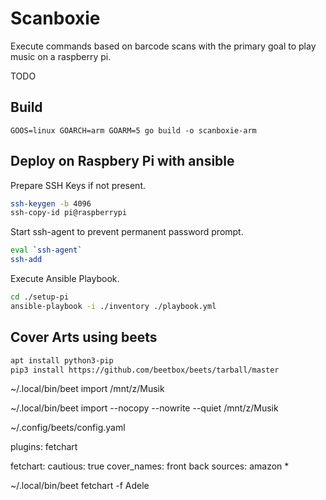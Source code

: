 # Scanboxie

Execute commands based on barcode scans with the primary goal to play music on a raspberry pi.

TODO

## Build

    GOOS=linux GOARCH=arm GOARM=5 go build -o scanboxie-arm

## Deploy on Raspbery Pi with ansible

Prepare SSH Keys if not present.

```sh
ssh-keygen -b 4096
ssh-copy-id pi@raspberrypi
```

Start ssh-agent to prevent permanent password prompt.

```sh
eval `ssh-agent`
ssh-add
```

Execute Ansible Playbook.

```sh
cd ./setup-pi
ansible-playbook -i ./inventory ./playbook.yml
```

## Cover Arts using beets

```sh
apt install python3-pip
pip3 install https://github.com/beetbox/beets/tarball/master
```

 ~/.local/bin/beet import /mnt/z/Musik

 ~/.local/bin/beet import --nocopy --nowrite --quiet /mnt/z/Musik

 ~/.config/beets/config.yaml

 plugins: fetchart

fetchart:
    cautious: true
    cover_names: front back
    sources: amazon *

~/.local/bin/beet fetchart -f Adele